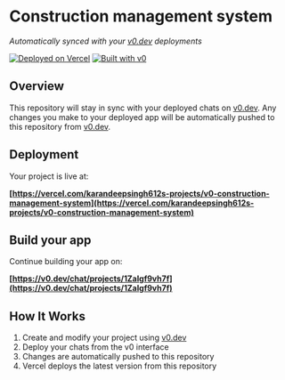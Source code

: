 # Construction management system

*Automatically synced with your [v0.dev](https://v0.dev) deployments*

[![Deployed on Vercel](https://img.shields.io/badge/Deployed%20on-Vercel-black?style=for-the-badge&logo=vercel)](https://vercel.com/karandeepsingh612s-projects/v0-construction-management-system)
[![Built with v0](https://img.shields.io/badge/Built%20with-v0.dev-black?style=for-the-badge)](https://v0.dev/chat/projects/1ZaIgf9vh7f)

## Overview

This repository will stay in sync with your deployed chats on [v0.dev](https://v0.dev).
Any changes you make to your deployed app will be automatically pushed to this repository from [v0.dev](https://v0.dev).

## Deployment

Your project is live at:

**[https://vercel.com/karandeepsingh612s-projects/v0-construction-management-system](https://vercel.com/karandeepsingh612s-projects/v0-construction-management-system)**

## Build your app

Continue building your app on:

**[https://v0.dev/chat/projects/1ZaIgf9vh7f](https://v0.dev/chat/projects/1ZaIgf9vh7f)**

## How It Works

1. Create and modify your project using [v0.dev](https://v0.dev)
2. Deploy your chats from the v0 interface
3. Changes are automatically pushed to this repository
4. Vercel deploys the latest version from this repository
